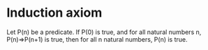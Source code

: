 # Induction axiom

Let P(n) be a predicate. If P(0) is true, and for all natural numbers n, P(n)=>P(n+1) is true, then for all n natural numbers, P(n) is true.

